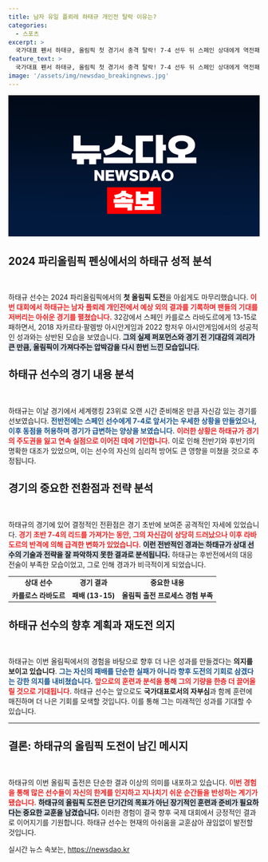 ```yaml
---
title: 남자 유일 플뢰레 하태규 개인전 탈락 이유는?
categories:
  - 스포츠
excerpt: >
  국가대표 펜서 하태규, 올림픽 첫 경기서 충격 탈락! 7-4 선두 뒤 스페인 상대에게 역전패하며 아쉬운 이별. 하태규의 도전은 어떻게 마무리됐을까? 클릭해 자세히 알아보세요!
feature_text: >
  국가대표 펜서 하태규, 올림픽 첫 경기서 충격 탈락! 7-4 선두 뒤 스페인 상대에게 역전패하며 아쉬운 이별. 하태규의 도전은 어떻게 마무리됐을까? 클릭해 자세히 알아보세요!
image: '/assets/img/newsdao_breakingnews.jpg'
---
```


<p><img src="/assets/img/newsdao_breakingnews.jpg" alt="pcversion 속보" /></p>

<h2 data-ke-size="size26">2024 파리올림픽 펜싱에서의 하태규 성적 분석</h2>

<p data-ke-size="size16">&nbsp;</p>

<p>하태규 선수는 2024 파리올림픽에서의 <b>첫 올림픽 도전</b>을 아쉽게도 마무리했습니다. <b><span style="color: #ee2323;">이번 대회에서 하태규는 남자 플뢰레 개인전에서 예상 외의 결과를 기록하며 팬들의 기대를 저버리는 아쉬운 경기를 펼쳤습니다.</span></b> 32강에서 스페인 카를로스 라바도르에게 13-15로 패하면서, 2018 자카르타·팔렘방 아시안게임과 2022 항저우 아시안게임에서의 성공적인 성과와는 상반된 모습을 보였습니다. <b><span style="background-color: #21538527;">그의 실제 퍼포먼스와 경기 전 기대감의 괴리가 큰 만큼, 올림픽이 가져다주는 압박감을 다시 한번 느낀 모습입니다.</span></b></p>

<h2 data-ke-size="size26">하태규 선수의 경기 내용 분석</h2>

<p data-ke-size="size16">&nbsp;</p>

<p>하태규는 이날 경기에서 세계랭킹 23위로 오랜 시간 준비해온 만큼 자신감 있는 경기를 선보였습니다. <b><span style="color: #1a5490;">전반전에는 스페인 선수에게 7-4로 앞서가는 우세한 상황을 만들었으나, 이후 동점을 허용하며 경기가 급변하는 양상을 보였습니다.</span></b> <b><span style="color: #ee2323;">이러한 상황은 하태규가 경기의 주도권을 잃고 연속 실점으로 이어진 데에 기인합니다.</span></b> 이로 인해 전반기와 후반기의 명확한 대조가 있었으며, 이는 선수의 자신의 심리적 방어도 큰 영향을 미쳤을 것으로 추정됩니다.</p>

<h2 data-ke-size="size26">경기의 중요한 전환점과 전략 분석</h2>

<p data-ke-size="size16">&nbsp;</p>

<p>하태규의 경기에 있어 결정적인 전환점은 경기 초반에 보여준 공격적인 자세에 있었습니다. <b><span style="color: #ee2323;">경기 초반 7-4의 리드를 가져가는 동안, 그의 자신감이 상당히 드러났으나 이후 라바도르의 반격에 의해 급격한 변화가 있었습니다.</span></b> <b><span style="background-color: #21538527;">이런 전반적인 경과는 하태규가 상대 선수의 기술과 전략을 잘 파악하지 못한 결과로 분석됩니다.</span></b> 하태규는 후반전에서의 대응 전술이 부족한 모습이었고, 그로 인해 경과가 비극적이게 되었습니다.</p>

<table style="width:100%">
<tr>
<td style="text-align: center; height: 17px;"><b>상대 선수</b></td>
<td style="text-align: center; height: 17px;"><b>경기 결과</b></td>
<td style="text-align: center; height: 17px;"><b>중요한 내용</b></td>
</tr>
<tr>
<td style="text-align: center; height: 17px;"><b>카를로스 라바도르</b></td>
<td style="text-align: center; height: 17px;"><b>패배 (13-15)</b></td>
<td style="text-align: center; height: 17px;"><b>올림픽 출전 프로세스 경험 부족</b></td>
</tr>
</table>

<h2 data-ke-size="size26">하태규 선수의 향후 계획과 재도전 의지</h2>

<p data-ke-size="size16">&nbsp;</p>

<p>하태규는 이번 올림픽에서의 경험을 바탕으로 향후 더 나은 성과를 만들겠다는 <b>의지를 보이고 있습니다</b>. <b><span style="color: #1a5490;">그는 자신의 패배를 단순한 실패가 아니라 향후 도전의 기회로 삼겠다는 강한 의지를 내비쳤습니다.</span></b> <b><span style="color: #ee2323;">앞으로의 훈련과 분석을 통해 그의 기량을 한층 더 끌어올릴 것으로 기대됩니다.</span></b> 하태규 선수는 앞으로도 <b>국가대표로서의 자부심</b>과 함께 훈련에 매진하며 더 나은 기회를 모색할 것입니다. 이를 통해 그는 미래적인 성과를 기대할 수 있습니다.</p>

<hr>

<h2 data-ke-size="size26">결론: 하태규의 올림픽 도전이 남긴 메시지</h2>

<p data-ke-size="size16">&nbsp;</p>

<p>하태규의 이번 올림픽 출전은 단순한 결과 이상의 의미를 내포하고 있습니다. <b><span style="color: #ee2323;">이번 경험을 통해 많은 선수들이 자신의 한계를 인지하고 지나치기 쉬운 순간들을 반성하는 계기가 됐습니다.</span></b> <b><span style="background-color: #21538527;">하태규의 올림픽 도전은 단기간의 목표가 아닌 장기적인 훈련과 준비가 필요하다는 중요한 교훈을 남겼습니다.</span></b> 이러한 경험이 결국 향후 국제 대회에서 긍정적인 결과로 이어지기를 기원합니다. 하태규 선수는 현재의 아쉬움을 교훈삼아 끊임없이 발전할 것입니다.</p>
실시간 뉴스 속보는, <a href="https://newsdao.kr" rel="dofollow">https://newsdao.kr</a>


